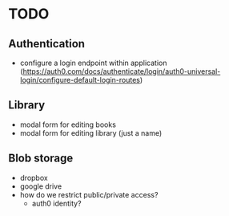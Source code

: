 # TODO

## Authentication
- configure a login endpoint within application (https://auth0.com/docs/authenticate/login/auth0-universal-login/configure-default-login-routes)


## Library
- modal form for editing books
- modal form for editing library (just a name)


## Blob storage
- dropbox
- google drive
- how do we restrict public/private access?
    - auth0 identity?

